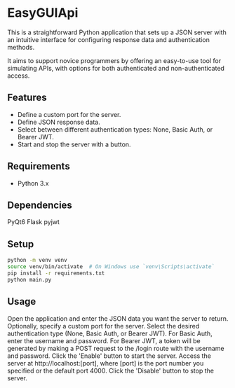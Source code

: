 # EasyGUIApi

This is a straightforward Python application that sets up a JSON server with an intuitive interface for configuring response data and authentication methods.

It aims to support novice programmers by offering an easy-to-use tool for simulating APIs, with options for both authenticated and non-authenticated access.

## Features

- Define a custom port for the server.
- Define JSON response data.
- Select between different authentication types: None, Basic Auth, or Bearer JWT.
- Start and stop the server with a button.

## Requirements

-   Python 3.x

## Dependencies

PyQt6
Flask
pyjwt

## Setup

```bash
python -m venv venv
source venv/bin/activate  # On Windows use `venv\Scripts\activate`
pip install -r requirements.txt
python main.py
```

## Usage

Open the application and enter the JSON data you want the server to return.
Optionally, specify a custom port for the server.
Select the desired authentication type (None, Basic Auth, or Bearer JWT).
For Basic Auth, enter the username and password.
For Bearer JWT, a token will be generated by making a POST request to the /login route with the username and password.
Click the 'Enable' button to start the server.
Access the server at http://localhost:[port], where [port] is the port number you specified or the default port 4000.
Click the 'Disable' button to stop the server.